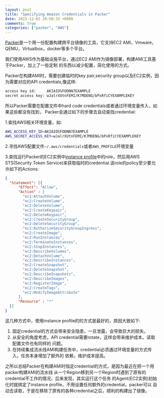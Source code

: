 ```yaml
---
layout: post
title: "Specifying Amazon Credentials in Packer"
date: 2015-12-02 20:50:33 +0800
comments: true
categories: ["packer", "AWS"]
---
```

[Packer](https://packer.io/)是一个用一份配置构建跨平台镜像的工具，它支持EC2 AMI，Vmware，
QEMU，Virtualbox，docker等多个平台。

我们使用AWS作为基础设施平台，通过EC2 AMI作为镜像部署，构建AMI工具基于Packer，加上了一些定制
的东西以减少配置，简化使用的方式。

Packer在构建AMI时，需要创建临时的key pair,security group以及EC2实例，因为需要对应的API
credentials,像这样:

``` bash
access key id:     AKIAIOSFODNN7EXAMPLE
secret access key: wJalrXUtnFEMI/K7MDENG/bPxRfiCYEXAMPLEKEY
```
所以Packer需要在配置文件中hard code credentials或者通过环境变量传入，如果这些都没有找到，
Packer会通过如下的步骤去自动查找credential:

1.查找AWS相关环境变量，如:

```bash
AWS_ACCESS_KEY_ID=AKIAIOSFODNN7EXAMPLE
AWS_SECRET_ACCESS_KEY=wJalrXUtnFEMI/K7MDENG/bPxRfiCYEXAMPLEKEY
```
2.寻找AWS配置文件`~/.aws/credentials`或者`AWS_PROFILE`环境变量

3.查找运行Packer的EC2实例中[instance profile](http://docs.aws.amazon.com/IAM/latest/UserGuide/id_roles_use_switch-role-ec2_instance-profiles.html)中的role，然后用AWS STS(Security Token Service)来获取临时的credential.该role的policy至少要允许如下的Actions:

```json
{
  "Statement": [{
      "Effect": "Allow",
      "Action" : [
        "ec2:AttachVolume",
        "ec2:CreateVolume",
        "ec2:DeleteVolume",
        "ec2:CreateKeypair",
        "ec2:DeleteKeypair",
        "ec2:CreateSecurityGroup",
        "ec2:DeleteSecurityGroup",
        "ec2:AuthorizeSecurityGroupIngress",
        "ec2:CreateImage",
        "ec2:RunInstances",
        "ec2:TerminateInstances",
        "ec2:StopInstances",
        "ec2:DescribeVolumes",
        "ec2:DetachVolume",
        "ec2:DescribeInstances",
        "ec2:CreateSnapshot",
        "ec2:DeleteSnapshot",
        "ec2:DescribeSnapshots",
        "ec2:DescribeImages",
        "ec2:RegisterImage",
        "ec2:CreateTags",
        "ec2:ModifyImageAttribute"
      ],
      "Resource" : "*"
  }]
}
```
这几种方式中，使用instance profile的的方式是最好的，原因大致如下:

1. 固定credential的方式会带来安全隐患，一旦泄露，会导致巨大的损失。
2. 从安全的角度考虑，API credential需要rotate，这样会带来维护成本。读取配置文件也有同样的
问题。
3. 在持续集成流水线AMI构建任务中，credential必须通过环境变量的方式传入，任务本身增加了额外的
依赖，维护成本提高。

之所以总结Packer在构建AMI时指定credential的方式，是因为最近在把一个用packer构建AMI的流水线
从一个Region移到另一个Region时遇到了原有的credential不工作的情况，后来发现，其实运行这个任务
的Agent(EC2实例)初始化时就绑定了instance profile，不用设置任何额外的credential，packer可以
自动去读取，于是在移除了原有的各种credential之后，顺利的构建出了镜像。
